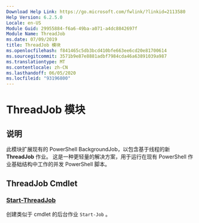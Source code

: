 ```yaml
---
Download Help Link: https://go.microsoft.com/fwlink/?linkid=2113580
Help Version: 6.2.5.0
Locale: en-US
Module Guid: 29955884-f6a6-49ba-a071-a4dc8842697f
Module Name: ThreadJob
ms.date: 07/09/2019
title: ThreadJob 模块
ms.openlocfilehash: f841465c5db3bcd410bfe663ee6cd20e81700614
ms.sourcegitcommit: 3571b9e87e8881adbf7984cda46a63891039a987
ms.translationtype: MT
ms.contentlocale: zh-CN
ms.lasthandoff: 06/05/2020
ms.locfileid: "93196800"
---
```

# ThreadJob 模块

## 说明
此模块扩展现有的 PowerShell BackgroundJob，以包含基于线程的新 **ThreadJob** 作业。 这是一种更轻量的解决方案，用于运行在现有 PowerShell 作业基础结构中工作的并发 PowerShell 脚本。

## ThreadJob Cmdlet

### [Start-ThreadJob](Start-ThreadJob.md)
创建类似于 cmdlet 的后台作业 `Start-Job` 。

